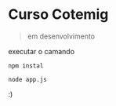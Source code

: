 # Curso Cotemig

> em desenvolvimento

executar o camando

```
npm instal
```

```
node app.js
```

:)

